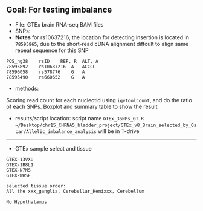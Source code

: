 ## Goal: For testing imbalance
- File: GTEx brain RNA-seq BAM files
- SNPs:
- **Notes** for rs10637216, the location for detecting insertion is located in `78595865`, due to the short-read cDNA alignment diffcult to align same repeat sequence for this SNP 

```
POS_hg38	rsID	REF, R	ALT, A
78595892	rs10637216	A	ACCCC
78596058	rs578776	G	A
78595490	rs660652	G	A

```

- methods:

Scoring read count for each nucleotid using `igvtoolcount`, and do the ratio of each SNPs.
Boxplot and summary table to show the result

- results/script location:
script name `GTEx_3SNPs_GT.R`
`~/Desktop/chr15_CHRNA5_bladder_project/GTEx_v8_Brain_selected_by_Oscar/Allelic_imbalance_analysis`
will be in T-drive


------------


- GTEx sample select and tissue

```
GTEX-13VXU
GTEX-1B8L1
GTEX-N7MS
GTEX-WHSE

selected tissue order:
All the xxx_ganglia, Cerebellar_Hemixxx, Cerebellum

No Hypothalamus
```
